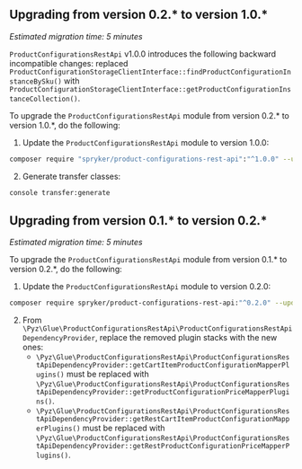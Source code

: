 ## Upgrading from version 0.2.* to version 1.0.*

*Estimated migration time: 5 minutes*

`ProductConfigurationsRestApi` v1.0.0 introduces the following backward incompatible changes: replaced `ProductConfigurationStorageClientInterface::findProductConfigurationInstanceBySku()` with `ProductConfigurationStorageClientInterface::getProductConfigurationInstanceCollection()`.

To upgrade the `ProductConfigurationsRestApi` module from version 0.2.* to version 1.0.*, do the following:

1. Update the `ProductConfigurationsRestApi` module to version 1.0.0:

```bash
composer require "spryker/product-configurations-rest-api":"^1.0.0" --update-with-dependencies
```

2. Generate transfer classes:

```bash
console transfer:generate
```

## Upgrading from version 0.1.* to version 0.2.*

*Estimated migration time: 5 minutes*

To upgrade the `ProductConfigurationsRestApi` module from version 0.1.* to version 0.2.*, do the following:

1. Update the `ProductConfigurationsRestApi` module to version 0.2.0:

```bash
composer require spryker/product-configurations-rest-api:"^0.2.0" --update-with-dependencies
```

2. From `\Pyz\Glue\ProductConfigurationsRestApi\ProductConfigurationsRestApiDependencyProvider`, replace the removed plugin stacks with the new ones:
    - `\Pyz\Glue\ProductConfigurationsRestApi\ProductConfigurationsRestApiDependencyProvider::getCartItemProductConfigurationMapperPlugins()` must be replaced with `\Pyz\Glue\ProductConfigurationsRestApi\ProductConfigurationsRestApiDependencyProvider::getProductConfigurationPriceMapperPlugins()`.
    - `\Pyz\Glue\ProductConfigurationsRestApi\ProductConfigurationsRestApiDependencyProvider::getRestCartItemProductConfigurationMapperPlugins()` must be replaced with `\Pyz\Glue\ProductConfigurationsRestApi\ProductConfigurationsRestApiDependencyProvider::getRestProductConfigurationPriceMapperPlugins()`.
